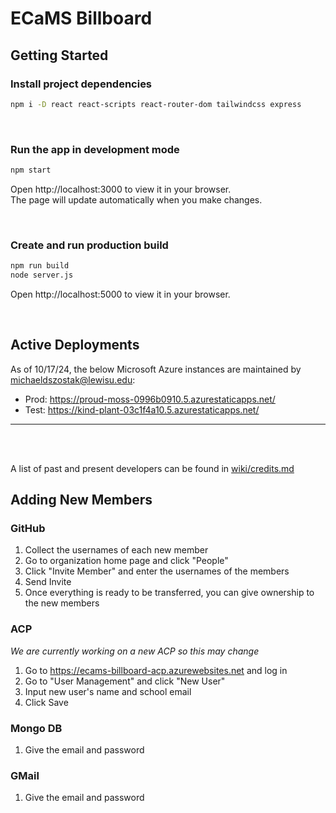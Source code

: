 # ECaMS Billboard

## Getting Started

### Install project dependencies
```bash
npm i -D react react-scripts react-router-dom tailwindcss express
```

</br>

### Run the app in development mode
```bash
npm start
```

Open http://localhost:3000 to view it in your browser.\
The page will update automatically when you make changes.

</br>

### Create and run production build
```bash
npm run build
node server.js
```

Open http://localhost:5000 to view it in your browser.

</br>

## Active Deployments
As of 10/17/24, the below Microsoft Azure instances are maintained by [michaeldszostak@lewisu.edu](mailto:michaeldszostak@lewisu.edu):
- Prod: https://proud-moss-0996b0910.5.azurestaticapps.net/
- Test: https://kind-plant-03c1f4a10.5.azurestaticapps.net/

---

<br/><br/>

A list of past and present developers can be found in [wiki/credits.md](wiki/credits.md)

## Adding New Members

### GitHub
1. Collect the usernames of each new member
2. Go to organization home page and click "People"
3. Click "Invite Member" and enter the usernames of the members
4. Send Invite
5. Once everything is ready to be transferred, you can give ownership to the new members

### ACP
*We are currently working on a new ACP so this may change*
1. Go to https://ecams-billboard-acp.azurewebsites.net and log in
2. Go to "User Management" and click "New User"
3. Input new user's name and school email
4. Click Save

### Mongo DB
1. Give the email and password

### GMail
1. Give the email and password
